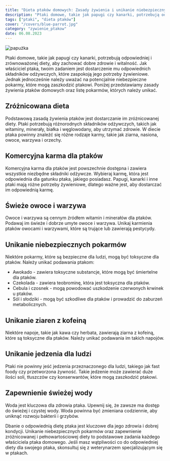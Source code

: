 ```yaml
---
title: "Dieta ptaków domowych: Zasady żywienia i unikanie niebezpiecznych pokarmów"
description: "Ptaki domowe, takie jak papugi czy kanarki, potrzebują odpowiedniej i zrównoważonej diety, aby zachować dobre zdrowie i witalność. Jak właściciel ptaka, twoim zadaniem jest dostarczenie mu odpowiednich składników odżywczych, które zaspokoją jego potrzeby żywieniowe. Jednak jednocześnie należy uważać na potencjalnie niebezpieczne pokarmy, które mogą zaszkodzić ptakowi."
tags: ["ptaki", "dieta ptaków"]
cover: "/covers/blue-parrot.jpg"
category: "zywienie_ptakow"
date: 06.08.2023
---
```


![papużka](/covers/blue-parrot.jpg)

Ptaki domowe, takie jak papugi czy kanarki, potrzebują odpowiedniej i zrównoważonej diety, aby zachować dobre zdrowie i witalność. Jak właściciel ptaka, twoim zadaniem jest dostarczenie mu odpowiednich składników odżywczych, które zaspokoją jego potrzeby żywieniowe. Jednak jednocześnie należy uważać na potencjalnie niebezpieczne pokarmy, które mogą zaszkodzić ptakowi. Poniżej przedstawiamy zasady żywienia ptaków domowych oraz listę pokarmów, których należy unikać.

## Zróżnicowana dieta

Podstawową zasadą żywienia ptaków jest dostarczanie im zróżnicowanej diety. Ptaki potrzebują różnorodnych składników odżywczych, takich jak witaminy, minerały, białka i węglowodany, aby utrzymać zdrowie. W diecie ptaka powinny znaleźć się różne rodzaje karmy, takie jak ziarna, nasiona, owoce, warzywa i orzechy.

## Komercyjna karma dla ptaków

Komercyjna karma dla ptaków jest powszechnie dostępna i zawiera wszystkie niezbędne składniki odżywcze. Wybieraj karmę, która jest odpowiednia dla gatunku ptaka, jakiego posiadasz. Papugi, kanarki i inne ptaki mają różne potrzeby żywieniowe, dlatego ważne jest, aby dostarczać im odpowiednią karmę.

## Świeże owoce i warzywa

Owoce i warzywa są cennym źródłem witamin i minerałów dla ptaków. Podawaj im świeże i dobrze umyte owoce i warzywa. Unikaj karmienia ptaków owocami i warzywami, które są trujące lub zawierają pestycydy.

## Unikanie niebezpiecznych pokarmów

Niektóre pokarmy, które są bezpieczne dla ludzi, mogą być toksyczne dla ptaków. Należy unikać podawania ptakom:

- Awokado - zawiera toksyczne substancje, które mogą być śmiertelne dla ptaków.
- Czekolada - zawiera teobrominę, która jest toksyczna dla ptaków.
- Cebula i czosnek - mogą powodować uszkodzenie czerwonych krwinek u ptaków.
- Sól i słodziki - mogą być szkodliwe dla ptaków i prowadzić do zaburzeń metabolicznych.

## Unikanie ziaren z kofeiną

Niektóre napoje, takie jak kawa czy herbata, zawierają ziarna z kofeiną, które są toksyczne dla ptaków. Należy unikać podawania im takich napojów.

## Unikanie jedzenia dla ludzi

Ptaki nie powinny jeść jedzenia przeznaczonego dla ludzi, takiego jak fast foody czy przetworzona żywność. Takie jedzenie może zawierać duże ilości soli, tłuszczów czy konserwantów, które mogą zaszkodzić ptakowi.

## Zapewnienie świeżej wody

Woda jest kluczowa dla zdrowia ptaka. Upewnij się, że zawsze ma dostęp do świeżej i czystej wody. Woda powinna być zmieniana codziennie, aby uniknąć rozwoju bakterii i grzybów.

Dbanie o odpowiednią dietę ptaka jest kluczowe dla jego zdrowia i dobrej kondycji. Unikanie niebezpiecznych pokarmów oraz zapewnienie zróżnicowanej i pełnowartościowej diety to podstawowe zadania każdego właściciela ptaka domowego. Jeśli masz wątpliwości co do odpowiedniej diety dla swojego ptaka, skonsultuj się z weterynarzem specjalizującym się w ptakach.
